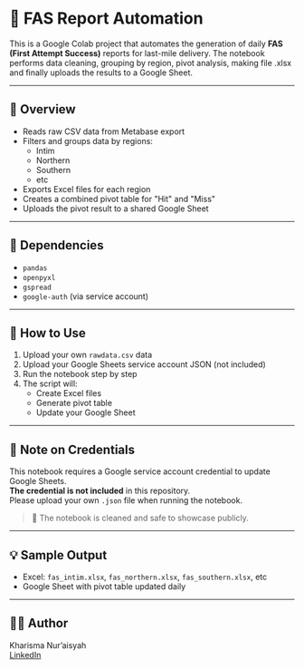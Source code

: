 # 🚚 FAS Report Automation

This is a Google Colab project that automates the generation of daily **FAS (First Attempt Success)** reports for last-mile delivery. The notebook performs data cleaning, grouping by region, pivot analysis, making file .xlsx and finally uploads the results to a Google Sheet.

---

## 📌 Overview

- Reads raw CSV data from Metabase export
- Filters and groups data by regions:
  - Intim
  - Northern
  - Southern
  - etc
- Exports Excel files for each region
- Creates a combined pivot table for "Hit" and "Miss"
- Uploads the pivot result to a shared Google Sheet

---

## 🧰 Dependencies

- `pandas`
- `openpyxl`
- `gspread`
- `google-auth` (via service account)

---

## 🚀 How to Use

1. Upload your own `rawdata.csv` data
2. Upload your Google Sheets service account JSON (not included)
3. Run the notebook step by step
4. The script will:
   - Create Excel files
   - Generate pivot table
   - Update your Google Sheet

---

## 🔐 Note on Credentials

This notebook requires a Google service account credential to update Google Sheets.  
**The credential is not included** in this repository.  
Please upload your own `.json` file when running the notebook.

> 📌 The notebook is cleaned and safe to showcase publicly.

---

## 💡 Sample Output

- Excel: `fas_intim.xlsx`, `fas_northern.xlsx`, `fas_southern.xlsx`, etc
- Google Sheet with pivot table updated daily

---

## 🙋‍♀️ Author

Kharisma Nur’aisyah  
[LinkedIn](https://www.linkedin.com/in/kharismanuraisyah/)
